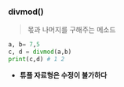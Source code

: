 ### divmod()
> 몫과 나머지를 구해주는 메소드
```python
a, b= 7,5
c, d = divmod(a,b)
print(c,d) # 1 2
```

- **튜플 자료형은 수정이 불가하다**
